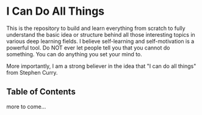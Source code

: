 <h1> I Can Do All Things </h1>

This is the repository to build and learn everything from scratch to fully understand the basic idea or structure behind all those interesting topics in various deep learning fields.
I believe self-learning and self-motivation is a powerful tool. Do NOT ever let people tell you that you cannot do something. You can do anything you set your mind to.

More importantly, I am a strong believer in the idea that "I can do all things" from Stephen Curry.

<h2> Table of Contents </h2>
more to come...
